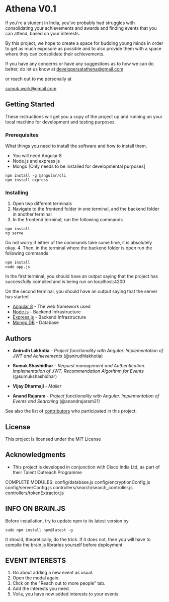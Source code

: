 
# Athena V0.1

If you're a student in India, you've probably had struggles with consolidating your achievements and awards and finding events that you can attend, based on your interests. 

By this project, we hope to create a space for budding young minds in order to get as much exposure as possible and to also provide them with a space where they can consolidate their achievements. 

If you have any concerns or have any suggestions as to how we can do better, do let us know at 
developersatathena@gmail.com 

or reach out to me personally at 

sumuk.work@gmail.com
## Getting Started

These instructions will get you a copy of the project up and running on your local machine for development and testing purposes. 

### Prerequisites

What things you need to install the software and how to install them. 

- You will need Angular 8
-  Node.js and express js
- Mongo [Only needs to be installed for developmental purposes]

```
npm install -g @angular/cli
npm install express

```

### Installing

1. Open two different terminals
2. Navigate to the frontend folder in one terminal, and the backend folder in another terminal 
3. In the frontend terminal, run the following commands

```
npm install
ng serve

```

Do not worry if either of the commands take some time, it is absolutely okay. 
	4. Then, in the terminal where the backend folder is open run the following commands

```
npm install
node app.js

```

In the first terminal, you should have an output saying that the project has successfully compiled and is being run on localhost:4200

On the second terminal, you should have an output saying that the server has started

-   [Angular 8]([https://angular.io/](https://angular.io/))  - The web framework used
- [Node.js]([[https://nodejs.org/en/](https://nodejs.org/en/)) - Backend Infrastructure
-   [Express.js]([https://expressjs.com/](https://expressjs.com/)) - Backend Infrastructure
-   [Mongo DB]([https://www.mongodb.com/cloud/atlas](https://www.mongodb.com/cloud/atlas))  - Database

## Authors


- **Anirudh Lakhotia**  -  _Project functionality with Angular. Implementation of JWT and Achievements_ (@anirudhlakhotia)
- **Sumuk Shashidhar**  -  _Request management and Authentication. Implementation of JWT. Recommendation Algorithm for Events_ (@sumukshashidhar)
- **Vijay Dharmaji**  -  _Mailer_

-  **Anand Rajaram**  -  _Project functionality with Angular. Implementation of Events and Searching_   (@anandrajaram21)

See also the list of  [contributors](https://github.com/your/project/contributors)  who participated in this project.

## License

This project is licensed under the MIT License

## Acknowledgments

- This project is developed in conjunction with Cisco India Ltd, as part of their Talent Outreach Programme


COMPLETE MODULES:
config/database.js
config/encryptionConfig.js
config/serverConfig.js
controllers/search/search_controller.js
controllers/tokenExtractor.js

## INFO ON BRAIN.JS
Before installation, try to update npm to its latest version by 
```
sudo npm install npm@latest -g
```

It should, theoretically, do the trick. If it does not, then you will have to compile the brain.js libraries yourself before deployment

## EVENT INTERESTS
1. Go about adding a new event as usual.
2. Open the modal again.
3. Click on the "Reach out to more people" tab.
4. Add the interests you need.
5. Voila, you have now added interests to your events.
